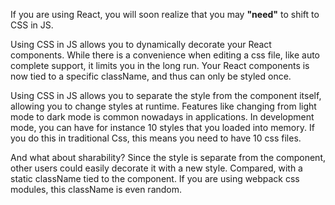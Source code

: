 If you are using React, you will soon realize that you may **"need"** to shift to CSS in JS.

Using CSS in JS allows you to dynamically decorate your React components. While there is a convenience when editing a css file, like auto complete support, it limits you in the long run. Your React components is now tied to a specific className, and thus can only be styled once.

Using CSS in JS allows you to separate the style from the component itself, allowing you to change styles at runtime. Features like changing from light mode to dark mode is common nowadays in applications. In development mode, you can have for instance 10 styles that you loaded into memory. If you do this in traditional Css, this means you need to have 10 css files.

And what about sharability? Since the style is separate from the component, other users could easily decorate it with a new style. Compared, with a static className tied to the component. If you are using webpack css modules, this className is even random.

